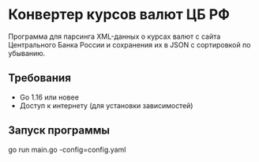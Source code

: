 # Конвертер курсов валют ЦБ РФ

Программа для парсинга XML-данных о курсах валют с сайта Центрального Банка России и сохранения их в JSON с сортировкой по убыванию.

## Требования
- Go 1.16 или новее
- Доступ к интернету (для установки зависимостей)

## Запуск программы
go run main.go -config=config.yaml


